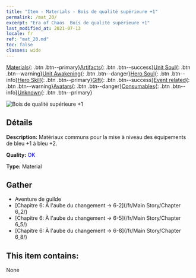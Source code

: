 ```yaml
---
title: "Item - Materials - Bois de qualité supérieure +1"
permalink: /mat_20/
excerpt: "Era of Chaos  Bois de qualité supérieure +1"
last_modified_at: 2021-07-13
locale: fr
ref: "mat_20.md"
toc: false
classes: wide
---
```

 [Materials](/ItemsFR/){: .btn .btn--primary}[Artifacts](/ItemsFR/Artifacts/){: .btn .btn--success}[Unit Soul](/ItemsFR/UnitSoul/){: .btn .btn--warning}[Unit Awakening](/ItemsFR/UnitAwakening/){: .btn .btn--danger}[Hero Soul](/ItemsFR/HeroSoul/){: .btn .btn--info}[Hero Skill](/ItemsFR/HeroSkill/){: .btn .btn--primary}[Gift](/ItemsFR/Gift/){: .btn .btn--success}[Event related](/ItemsFR/Events/){: .btn .btn--warning}[Avatars](/ItemsFR/Avatars/){: .btn .btn--danger}[Consumables](/ItemsFR/Consumables/){: .btn .btn--info}[Unknown](/ItemsFR/Unknown/){: .btn .btn--primary}

 ![Bois de qualité supérieure +1](/images/t/i_cailiao_mucai1.png)

## Détails
 **Description:** Matériaux communs pour la mise à niveau des équipements de bleu +1 à bleu +2.

 **Quality:** <span style="color: #0000CD">OK</span>

 **Type:** Material

## Gather

*    Aventure de guilde 
*    [Chapitre 6: À l'aube du changement -> 6-2](/fr/Main Story/Chapter 6_2/) 
*    [Chapitre 6: À l'aube du changement -> 6-5](/fr/Main Story/Chapter 6_5/) 
*    [Chapitre 6: À l'aube du changement -> 6-8](/fr/Main Story/Chapter 6_8/) 

## This item contains:

  None


